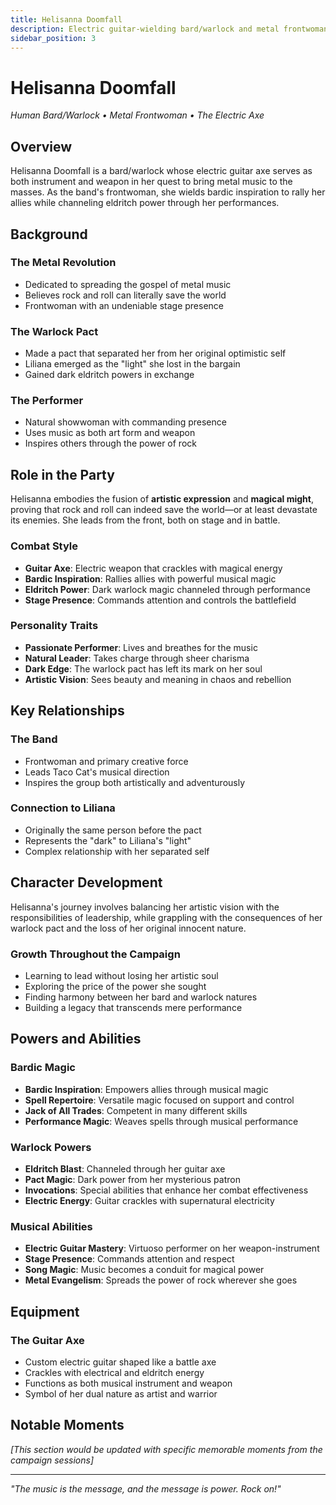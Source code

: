 ```yaml
---
title: Helisanna Doomfall
description: Electric guitar-wielding bard/warlock and metal frontwoman
sidebar_position: 3
---
```


# Helisanna Doomfall

*Human Bard/Warlock • Metal Frontwoman • The Electric Axe*

## Overview

Helisanna Doomfall is a bard/warlock whose electric guitar axe serves as both instrument and weapon in her quest to bring metal music to the masses. As the band's frontwoman, she wields bardic inspiration to rally her allies while channeling eldritch power through her performances.

## Background

### The Metal Revolution
- Dedicated to spreading the gospel of metal music
- Believes rock and roll can literally save the world
- Frontwoman with an undeniable stage presence

### The Warlock Pact
- Made a pact that separated her from her original optimistic self
- Liliana emerged as the "light" she lost in the bargain
- Gained dark eldritch powers in exchange

### The Performer
- Natural showwoman with commanding presence
- Uses music as both art form and weapon
- Inspires others through the power of rock

## Role in the Party

Helisanna embodies the fusion of **artistic expression** and **magical might**, proving that rock and roll can indeed save the world—or at least devastate its enemies. She leads from the front, both on stage and in battle.

### Combat Style
- **Guitar Axe**: Electric weapon that crackles with magical energy
- **Bardic Inspiration**: Rallies allies with powerful musical magic
- **Eldritch Power**: Dark warlock magic channeled through performance
- **Stage Presence**: Commands attention and controls the battlefield

### Personality Traits
- **Passionate Performer**: Lives and breathes for the music
- **Natural Leader**: Takes charge through sheer charisma
- **Dark Edge**: The warlock pact has left its mark on her soul
- **Artistic Vision**: Sees beauty and meaning in chaos and rebellion

## Key Relationships

### The Band
- Frontwoman and primary creative force
- Leads Taco Cat's musical direction
- Inspires the group both artistically and adventurously

### Connection to Liliana
- Originally the same person before the pact
- Represents the "dark" to Liliana's "light"
- Complex relationship with her separated self

## Character Development

Helisanna's journey involves balancing her artistic vision with the responsibilities of leadership, while grappling with the consequences of her warlock pact and the loss of her original innocent nature.

### Growth Throughout the Campaign
- Learning to lead without losing her artistic soul
- Exploring the price of the power she sought
- Finding harmony between her bard and warlock natures
- Building a legacy that transcends mere performance

## Powers and Abilities

### Bardic Magic
- **Bardic Inspiration**: Empowers allies through musical magic
- **Spell Repertoire**: Versatile magic focused on support and control
- **Jack of All Trades**: Competent in many different skills
- **Performance Magic**: Weaves spells through musical performance

### Warlock Powers
- **Eldritch Blast**: Channeled through her guitar axe
- **Pact Magic**: Dark power from her mysterious patron
- **Invocations**: Special abilities that enhance her combat effectiveness
- **Electric Energy**: Guitar crackles with supernatural electricity

### Musical Abilities
- **Electric Guitar Mastery**: Virtuoso performer on her weapon-instrument
- **Stage Presence**: Commands attention and respect
- **Song Magic**: Music becomes a conduit for magical power
- **Metal Evangelism**: Spreads the power of rock wherever she goes

## Equipment

### The Guitar Axe
- Custom electric guitar shaped like a battle axe
- Crackles with electrical and eldritch energy
- Functions as both musical instrument and weapon
- Symbol of her dual nature as artist and warrior

## Notable Moments

*[This section would be updated with specific memorable moments from the campaign sessions]*

---

*"The music is the message, and the message is power. Rock on!"*
